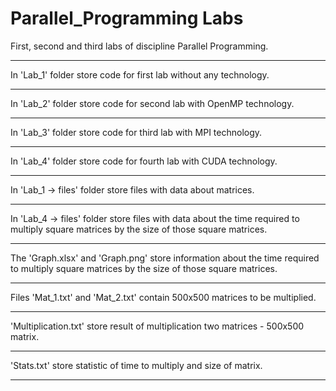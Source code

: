 # Parallel_Programming Labs
First, second and third labs of discipline Parallel Programming.
____________________________________________________________________________________________________________________________________________
In 'Lab_1' folder store code for first lab without any technology.
____________________________________________________________________________________________________________________________________________
In 'Lab_2' folder store code for second lab with OpenMP technology.
____________________________________________________________________________________________________________________________________________
In 'Lab_3' folder store code for third lab with MPI technology.
____________________________________________________________________________________________________________________________________________
In 'Lab_4' folder store code for fourth lab with CUDA technology.
____________________________________________________________________________________________________________________________________________
In 'Lab_1 -> files' folder store files with data about matrices.
____________________________________________________________________________________________________________________________________________
In 'Lab_4 -> files' folder store files with data about the time required to multiply square matrices by the size of those square matrices.
____________________________________________________________________________________________________________________________________________
The 'Graph.xlsx' and 'Graph.png' store information about the time required to multiply square matrices by the size of those square matrices.
____________________________________________________________________________________________________________________________________________
Files 'Mat_1.txt' and 'Mat_2.txt' contain 500x500 matrices to be multiplied.
____________________________________________________________________________________________________________________________________________
'Multiplication.txt' store result of multiplication two matrices - 500x500 matrix.
____________________________________________________________________________________________________________________________________________
'Stats.txt' store statistic of time to multiply and size of matrix.
____________________________________________________________________________________________________________________________________________

